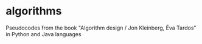 # algorithms
Pseudocodes from the book "Algorithm design / Jon Kleinberg, Éva Tardos" in Python and Java languages
